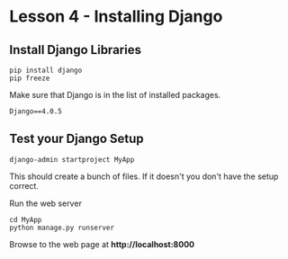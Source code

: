 # Lesson 4 - Installing Django

## Install Django Libraries

    pip install django
    pip freeze

Make sure that Django is in the list of installed packages.

    Django==4.0.5

## Test your Django Setup

    django-admin startproject MyApp

This should create a bunch of files.  If it doesn't you don't have the setup correct.

Run the web server

    cd MyApp
    python manage.py runserver

Browse to the web page at **http://localhost:8000**

